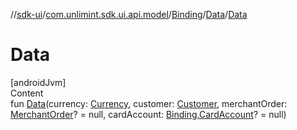 //[sdk-ui](../../../../index.md)/[com.unlimint.sdk.ui.api.model](../../index.md)/[Binding](../index.md)/[Data](index.md)/[Data](-data.md)



# Data  
[androidJvm]  
Content  
fun [Data](-data.md)(currency: [Currency](https://developer.android.com/reference/kotlin/java/util/Currency.html), customer: [Customer](../../../com.unlimint.sdk.ui.api.model.info/-customer/index.md), merchantOrder: [MerchantOrder](../../../com.unlimint.sdk.ui.api.model.info/-merchant-order/index.md)? = null, cardAccount: [Binding.CardAccount](../-card-account/index.md)? = null)  



